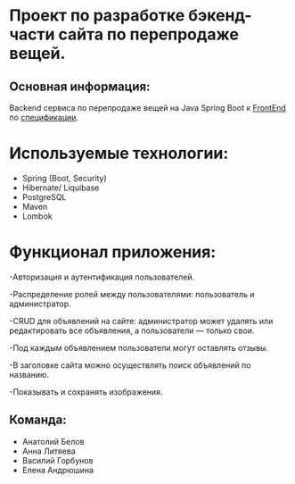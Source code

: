 # Проект по разработке бэкенд-части сайта по перепродаже вещей.

## Основная информация:
Backend сервиса по перепродаже вещей на Java Spring Boot к [FrontEnd](https://github.com/BizinMitya/front-react-avito) по [спецификации](https://drive.google.com/file/d/1fGT-DBhNW9IyRdrqTBi8moIx8iL1txeF/view).

# Используемые технологии:
- Spring (Boot, Security)
- Hibernate/ Liquibase
- PostgreSQL
- Maven
- Lombok

# Функционал приложения:
-Авторизация и аутентификация пользователей.

-Распределение ролей между пользователями: пользователь и администратор.

-CRUD для объявлений на сайте: администратор может удалять или редактировать все объявления, а пользователи — только свои.

-Под каждым объявлением пользователи могут оставлять отзывы.

-В заголовке сайта можно осуществлять поиск объявлений по названию.

-Показывать и сохранять изображения.

## Команда:
- Анатолий Белов
- Анна Литяева
- Василий Горбунов
- Елена Андрюшина




